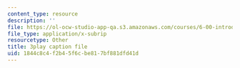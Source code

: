 ```yaml
---
content_type: resource
description: ''
file: https://ol-ocw-studio-app-qa.s3.amazonaws.com/courses/6-00-introduction-to-computer-science-and-programming-fall-2008/1844c8c4f2b45f6cbe817bf881dfd41d_IZaAUwW7OsU.vtt
file_type: application/x-subrip
resourcetype: Other
title: 3play caption file
uid: 1844c8c4-f2b4-5f6c-be81-7bf881dfd41d
---
```

